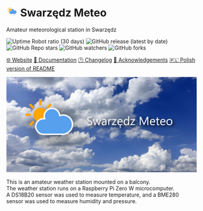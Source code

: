 # ![Icon](.github/img/icon30.png) Swarzędz Meteo

Amateur meteorological station in Swarzędz

![Uptime Robot ratio (30 days)](https://img.shields.io/uptimerobot/ratio/m796142229-4aa21855eb01f1ddd0b04e07?style=flat-square)
![GitHub release (latest by date)](https://img.shields.io/github/v/release/bartekl1/SwarzedzMeteo?style=flat-square)
![GitHub Repo stars](https://img.shields.io/github/stars/bartekl1/SwarzedzMeteo?style=flat-square)
![GitHub watchers](https://img.shields.io/github/watchers/bartekl1/SwarzedzMeteo?style=flat-square)
![GitHub forks](https://img.shields.io/github/forks/bartekl1/SwarzedzMeteo?style=flat-square)

[🌐 Website](https://swarzedzmeteo.pythonanywhere.com/)
[📖 Documentation](https://github.com/bartekl1/SwarzedzMeteo/wiki)
[🕑 Changelog](CHANGELOG.md)
[🎁 Acknowledgements](ACKNOWLEDGEMENTS.md)
[🇵🇱 Polish version of README](README_PL.md)

![Baner](.github/img/baner.png)

This is an amateur weather station mounted on a balcony. \
The weather station runs on a Raspberry Pi Zero W microcomputer. \
A DS18B20 sensor was used to measure temperature, and a BME280 sensor was used to measure humidity and pressure.
